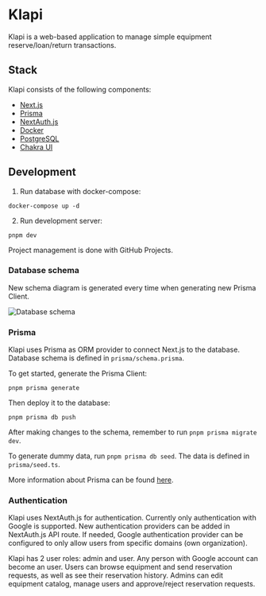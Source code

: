 # Klapi

Klapi is a web-based application to manage simple equipment reserve/loan/return transactions.

## Stack

Klapi consists of the following components:

- [Next.js](https://nextjs.org)
- [Prisma](https://www.prisma.io)
- [NextAuth.js](https://next-auth.js.org/)
- [Docker](https://www.docker.com)
- [PostgreSQL](https://www.postgresql.org)
- [Chakra UI](https://chakra-ui.com)

## Development

1. Run database with docker-compose:

```
docker-compose up -d
```

2. Run development server:

```
pnpm dev
```

Project management is done with GitHub Projects.

### Database schema

New schema diagram is generated every time when generating new Prisma Client.

![Database schema](./prisma/ERD.png)

### Prisma

Klapi uses Prisma as ORM provider to connect Next.js to the database. Database schema is defined in `prisma/schema.prisma`.

To get started, generate the Prisma Client:

```
pnpm prisma generate
```

Then deploy it to the database:

```
pnpm prisma db push
```

After making changes to the schema, remember to run `pnpm prisma migrate dev`.

To generate dummy data, run `pnpm prisma db seed`. The data is defined in `prisma/seed.ts`.

More information about Prisma can be found [here](https://www.prisma.io/docs/concepts/overview/what-is-prisma).

### Authentication

Klapi uses NextAuth.js for authentication. Currently only authentication with Google is supported. New authentication providers can be added in NextAuth.js API route. If needed, Google authentication provider can be configured to only allow users from specific domains (own organization).

Klapi has 2 user roles: admin and user. Any person with Google account can become an user. Users can browse equipment and send reservation requests, as well as see their reservation history. Admins can edit equipment catalog, manage users and approve/reject reservation requests.
